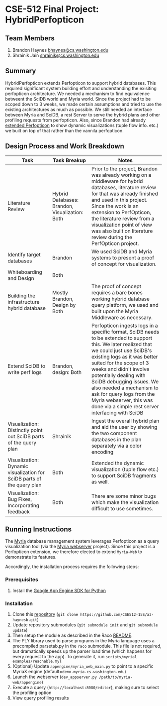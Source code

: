 CSE-512 Final Project: HybridPerfopticon
===============

## Team Members

1. Brandon Haynes bhaynes@cs.washington.edu
2. Shrainik Jain shrainik@cs.washington.edu

## Summary
HybridPerfopticon extends Perfopticon to support hybrid databases. This required significant system building effort and understanding the exisiting perfopticon architecture. We needed a mechanism to find equivalence betweent the SciDB world and Myria world. Since the project had to be scoped down to 3 weeks, we made certain assumptions and tried to use the existing architectures as much as possible. We still needed an interface between Myria and SciDB, a rest Server to serve the hybrid plans and other profiling requests from perfopticon. Also, since Brandon had already [extended Perfopticon](https://github.com/CSE512-15S/fp-bhaynes-shrainik/blob/master/dynamic-query-excerpt.md) to show dynamic visualizations (tuple flow info. etc.) we built on top of that rather than the vannila perfopticon. 

## Design Process and Work Breakdown

| Task | Task Breakup | Notes |
|---|---| ---|
|Literature Review| Hybrid Databases: Brandon, Visualization: Both| Prior to the project, Brandon was already working on a middleware for hybrid databases, literature review for that was already finished and used in this project. Since the work is an extension to PerfOpticon, the literature review from a visualization point of view was also built on literature review during the PerfOpticon project. |
|Identify target databases| Brandon| We used SciDB and Myria systems to present a proof of concept for visualization. 
|Whiteboarding and Design| Both| |
|Building the infrastructure hybrid database|Mostly Brandon, Design by Both|The proof of concept requires a bare bones working hybrid database query platform, we used and built upon the Myria Middleware as necessary.|
|Extend SciDB to write perf logs|Brandon, design: Both| Perfopticon ingests logs in a specific format, SciDB needs to be extended to support this. We later realized that we could just use SciDB's existing logs as it was better suited for the scope of 3 weeks and didn't involve potentially dealing with SciDB debugging issues. We also needed a mechanism to ask for query logs from the Myria webserver, this was done via a simple rest server interfacing with SciDB|
|Visualization: Distinctly point out SciDB parts of the query plan| Shrainik| Ingest the overall hybrid plan and aid the user by showing the two component databases in the plan separately via a color encoding|
|Visualization: Dynamic visualization for SciDB parts of the query plan|Both| Extended the dynamic visualization (tuple flow etc.) to support SciDB fragments as well.|
|Visualization: Bug Fixes, Incorporating feedback|  Both| There are some minor bugs which make the visualization difficult to use sometimes.|


## Running Instructions

The [Myria](http://myria.cs.washington.edu) database management system leverages Perfopticon as a query visualization tool (via the [Myria webserver](https://github.com/uwescience/myria-web) project).  Since this project is a Perfopticon extension, we therefore elected to extend `Myria-Web` to demonstrate its features.

Accordingly, the installation process requires the following steps:

### Prerequisites

1. Install the [Google App Engine SDK for Python](https://developers.google.com/appengine/downloads#Google_App_Engine_SDK_for_Python)

### Installation

1. Clone this [repository](https://github.com/CSE512-15S/a3-haynesb) (`git clone https://github.com/CSE512-15S/a3-haynesb.git`)
2. Update repository submodules (`git submodule init` and `git submodule update`)
3. Then setup the module as described in the Raco [README](https://github.com/uwescience/raco/blob/master/README.md).
4. The PLY library used to parse programs in the Myria language uses a precompiled parsetab.py in the `raco` submodule. This file is not required, but dramatically speeds up the parser load time (which happens for every request to the app). To generate it, run `scripts/myrial examples/reachable.myl`
5. (Optional)  Update `appengine/myria_web_main.py` to point to a specific MyriaX engine (default=`demo.myria.cs.washington.edu`)
6. Launch the webserver (`dev_appserver.py /path/to/myria-web/appengine`)
7. Execute a query (`http://localhost:8080/editor`), making sure to select the profiling option
8. View query profiling results

